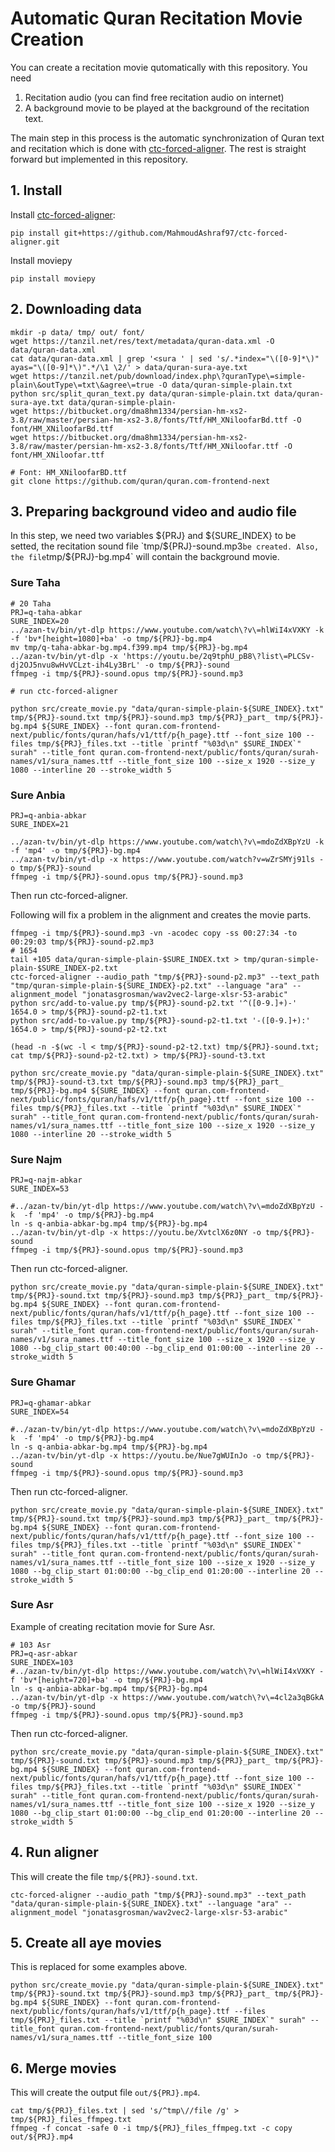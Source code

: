 # Automatic Quran Recitation Movie Creation
You can create a recitation movie qutomatically with this repository. You need 
  1) Recitation audio (you can find free recitation audio on internet) 
  2) A background movie to be played at the background of the recitation text.

The main step in this process is the automatic synchronization of Quran text and recitation which is done with 
[ctc-forced-aligner](https://github.com/MahmoudAshraf97/ctc-forced-aligner). The rest is straight forward but implemented in this repository.

## 1. Install
Install [ctc-forced-aligner](https://github.com/MahmoudAshraf97/ctc-forced-aligner):
```
pip install git+https://github.com/MahmoudAshraf97/ctc-forced-aligner.git
```

Install moviepy
```
pip install moviepy
```

## 2. Downloading data
```
mkdir -p data/ tmp/ out/ font/
wget https://tanzil.net/res/text/metadata/quran-data.xml -O data/quran-data.xml
cat data/quran-data.xml | grep '<sura ' | sed 's/.*index="\([0-9]*\)" ayas="\([0-9]*\)".*/\1 \2/' > data/quran-sura-aye.txt
wget https://tanzil.net/pub/download/index.php\?quranType\=simple-plain\&outType\=txt\&agree\=true -O data/quran-simple-plain.txt
python src/split_quran_text.py data/quran-simple-plain.txt data/quran-sura-aye.txt data/quran-simple-plain-
wget https://bitbucket.org/dma8hm1334/persian-hm-xs2-3.8/raw/master/persian-hm-xs2-3.8/fonts/Ttf/HM_XNiloofarBd.ttf -O font/HM_XNiloofarBd.ttf
wget https://bitbucket.org/dma8hm1334/persian-hm-xs2-3.8/raw/master/persian-hm-xs2-3.8/fonts/Ttf/HM_XNiloofar.ttf -O font/HM_XNiloofar.ttf

# Font: HM_XNiloofarBD.ttf
git clone https://github.com/quran/quran.com-frontend-next
```

## 3. Preparing background video and audio file
In this step, we need two variables ${PRJ} and ${SURE_INDEX} to be setted, 
the recitation sound file `tmp/${PRJ}-sound.mp3` be created.
Also, the file `tmp/${PRJ}-bg.mp4` will contain the background movie.

### Sure Taha
```
# 20 Taha
PRJ=q-taha-abkar
SURE_INDEX=20
../azan-tv/bin/yt-dlp https://www.youtube.com/watch\?v\=hlWiI4xVXKY -k  -f 'bv*[height=1080]+ba' -o tmp/${PRJ}-bg.mp4
mv tmp/q-taha-abkar-bg.mp4.f399.mp4 tmp/${PRJ}-bg.mp4
../azan-tv/bin/yt-dlp -x 'https://youtu.be/2q9tphU_pB8\?list\=PLCSv-dj2OJ5nvu8wHvVCLzt-ih4Ly3BrL' -o tmp/${PRJ}-sound
ffmpeg -i tmp/${PRJ}-sound.opus tmp/${PRJ}-sound.mp3

# run ctc-forced-aligner

python src/create_movie.py "data/quran-simple-plain-${SURE_INDEX}.txt" tmp/${PRJ}-sound.txt tmp/${PRJ}-sound.mp3 tmp/${PRJ}_part_ tmp/${PRJ}-bg.mp4 ${SURE_INDEX} --font quran.com-frontend-next/public/fonts/quran/hafs/v1/ttf/p{h_page}.ttf --font_size 100 --files tmp/${PRJ}_files.txt --title `printf "%03d\n" $SURE_INDEX`" surah" --title_font quran.com-frontend-next/public/fonts/quran/surah-names/v1/sura_names.ttf --title_font_size 100 --size_x 1920 --size_y 1080 --interline 20 --stroke_width 5
```

### Sure Anbia
```
PRJ=q-anbia-abkar
SURE_INDEX=21

../azan-tv/bin/yt-dlp https://www.youtube.com/watch\?v\=mdoZdXBpYzU -k  -f 'mp4' -o tmp/${PRJ}-bg.mp4
../azan-tv/bin/yt-dlp -x https://www.youtube.com/watch?v=wZrSMYj91ls -o tmp/${PRJ}-sound
ffmpeg -i tmp/${PRJ}-sound.opus tmp/${PRJ}-sound.mp3
```

Then run ctc-forced-aligner.

Following will fix a problem in the alignment and creates the movie parts.
```
ffmpeg -i tmp/${PRJ}-sound.mp3 -vn -acodec copy -ss 00:27:34 -to 00:29:03 tmp/${PRJ}-sound-p2.mp3
# 1654
tail +105 data/quran-simple-plain-$SURE_INDEX.txt > tmp/quran-simple-plain-$SURE_INDEX-p2.txt
ctc-forced-aligner --audio_path "tmp/${PRJ}-sound-p2.mp3" --text_path "tmp/quran-simple-plain-${SURE_INDEX}-p2.txt" --language "ara" --alignment_model "jonatasgrosman/wav2vec2-large-xlsr-53-arabic"
python src/add-to-value.py tmp/${PRJ}-sound-p2.txt '^([0-9.]+)-' 1654.0 > tmp/${PRJ}-sound-p2-t1.txt
python src/add-to-value.py tmp/${PRJ}-sound-p2-t1.txt '-([0-9.]+):' 1654.0 > tmp/${PRJ}-sound-p2-t2.txt

(head -n -$(wc -l < tmp/${PRJ}-sound-p2-t2.txt) tmp/${PRJ}-sound.txt; cat tmp/${PRJ}-sound-p2-t2.txt) > tmp/${PRJ}-sound-t3.txt

python src/create_movie.py "data/quran-simple-plain-${SURE_INDEX}.txt" tmp/${PRJ}-sound-t3.txt tmp/${PRJ}-sound.mp3 tmp/${PRJ}_part_ tmp/${PRJ}-bg.mp4 ${SURE_INDEX} --font quran.com-frontend-next/public/fonts/quran/hafs/v1/ttf/p{h_page}.ttf --font_size 100 --files tmp/${PRJ}_files.txt --title `printf "%03d\n" $SURE_INDEX`" surah" --title_font quran.com-frontend-next/public/fonts/quran/surah-names/v1/sura_names.ttf --title_font_size 100 --size_x 1920 --size_y 1080 --interline 20 --stroke_width 5
```

### Sure Najm
```
PRJ=q-najm-abkar
SURE_INDEX=53

#../azan-tv/bin/yt-dlp https://www.youtube.com/watch\?v\=mdoZdXBpYzU -k  -f 'mp4' -o tmp/${PRJ}-bg.mp4
ln -s q-anbia-abkar-bg.mp4 tmp/${PRJ}-bg.mp4 
../azan-tv/bin/yt-dlp -x https://youtu.be/XvtclX6z0NY -o tmp/${PRJ}-sound
ffmpeg -i tmp/${PRJ}-sound.opus tmp/${PRJ}-sound.mp3
```

Then run ctc-forced-aligner.

```
python src/create_movie.py "data/quran-simple-plain-${SURE_INDEX}.txt" tmp/${PRJ}-sound.txt tmp/${PRJ}-sound.mp3 tmp/${PRJ}_part_ tmp/${PRJ}-bg.mp4 ${SURE_INDEX} --font quran.com-frontend-next/public/fonts/quran/hafs/v1/ttf/p{h_page}.ttf --font_size 100 --files tmp/${PRJ}_files.txt --title `printf "%03d\n" $SURE_INDEX`" surah" --title_font quran.com-frontend-next/public/fonts/quran/surah-names/v1/sura_names.ttf --title_font_size 100 --size_x 1920 --size_y 1080 --bg_clip_start 00:40:00 --bg_clip_end 01:00:00 --interline 20 --stroke_width 5
```


### Sure Ghamar
```
PRJ=q-ghamar-abkar
SURE_INDEX=54

#../azan-tv/bin/yt-dlp https://www.youtube.com/watch\?v\=mdoZdXBpYzU -k  -f 'mp4' -o tmp/${PRJ}-bg.mp4
ln -s q-anbia-abkar-bg.mp4 tmp/${PRJ}-bg.mp4 
../azan-tv/bin/yt-dlp -x https://youtu.be/Nue7gWUInJo -o tmp/${PRJ}-sound
ffmpeg -i tmp/${PRJ}-sound.opus tmp/${PRJ}-sound.mp3
```

Then run ctc-forced-aligner.

```
python src/create_movie.py "data/quran-simple-plain-${SURE_INDEX}.txt" tmp/${PRJ}-sound.txt tmp/${PRJ}-sound.mp3 tmp/${PRJ}_part_ tmp/${PRJ}-bg.mp4 ${SURE_INDEX} --font quran.com-frontend-next/public/fonts/quran/hafs/v1/ttf/p{h_page}.ttf --font_size 100 --files tmp/${PRJ}_files.txt --title `printf "%03d\n" $SURE_INDEX`" surah" --title_font quran.com-frontend-next/public/fonts/quran/surah-names/v1/sura_names.ttf --title_font_size 100 --size_x 1920 --size_y 1080 --bg_clip_start 01:00:00 --bg_clip_end 01:20:00 --interline 20 --stroke_width 5
```


### Sure Asr

Example of creating recitation movie for Sure Asr.
```
# 103 Asr
PRJ=q-asr-abkar
SURE_INDEX=103
#../azan-tv/bin/yt-dlp https://www.youtube.com/watch\?v\=hlWiI4xVXKY -f 'bv*[height=720]+ba' -o tmp/${PRJ}-bg.mp4
ln -s q-anbia-abkar-bg.mp4 tmp/${PRJ}-bg.mp4 
../azan-tv/bin/yt-dlp -x https://www.youtube.com/watch\?v\=4cl2a3qBGkA -o tmp/${PRJ}-sound
ffmpeg -i tmp/${PRJ}-sound.opus tmp/${PRJ}-sound.mp3
```

Then run ctc-forced-aligner.

```
python src/create_movie.py "data/quran-simple-plain-${SURE_INDEX}.txt" tmp/${PRJ}-sound.txt tmp/${PRJ}-sound.mp3 tmp/${PRJ}_part_ tmp/${PRJ}-bg.mp4 ${SURE_INDEX} --font quran.com-frontend-next/public/fonts/quran/hafs/v1/ttf/p{h_page}.ttf --font_size 100 --files tmp/${PRJ}_files.txt --title `printf "%03d\n" $SURE_INDEX`" surah" --title_font quran.com-frontend-next/public/fonts/quran/surah-names/v1/sura_names.ttf --title_font_size 100 --size_x 1920 --size_y 1080 --bg_clip_start 01:00:00 --bg_clip_end 01:20:00 --interline 20 --stroke_width 5
```



## 4. Run aligner
This will create the file `tmp/${PRJ}-sound.txt`.
```
ctc-forced-aligner --audio_path "tmp/${PRJ}-sound.mp3" --text_path "data/quran-simple-plain-${SURE_INDEX}.txt" --language "ara" --alignment_model "jonatasgrosman/wav2vec2-large-xlsr-53-arabic"
```

## 5. Create all aye movies
This is replaced for some examples above.
```
python src/create_movie.py "data/quran-simple-plain-${SURE_INDEX}.txt" tmp/${PRJ}-sound.txt tmp/${PRJ}-sound.mp3 tmp/${PRJ}_part_ tmp/${PRJ}-bg.mp4 ${SURE_INDEX} --font quran.com-frontend-next/public/fonts/quran/hafs/v1/ttf/p{h_page}.ttf --files tmp/${PRJ}_files.txt --title `printf "%03d\n" $SURE_INDEX`" surah" --title_font quran.com-frontend-next/public/fonts/quran/surah-names/v1/sura_names.ttf --title_font_size 100
```

## 6. Merge movies
This will create the output file `out/${PRJ}.mp4`.
```
cat tmp/${PRJ}_files.txt | sed 's/^tmp\//file /g' > tmp/${PRJ}_files_ffmpeg.txt
ffmpeg -f concat -safe 0 -i tmp/${PRJ}_files_ffmpeg.txt -c copy out/${PRJ}.mp4
```

